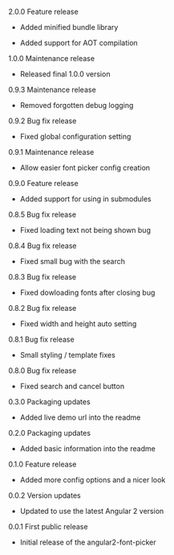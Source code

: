 2.0.0 Feature release

  - Added minified bundle library

  - Added support for AOT compilation

1.0.0 Maintenance release

  - Released final 1.0.0 version

0.9.3 Maintenance release

  - Removed forgotten debug logging

0.9.2 Bug fix release

  - Fixed global configuration setting

0.9.1 Maintenance release

  - Allow easier font picker config creation

0.9.0 Feature release

  - Added support for using in submodules

0.8.5 Bug fix release

  - Fixed loading text not being shown bug

0.8.4 Bug fix release

  - Fixed small bug with the search

0.8.3 Bug fix release

  - Fixed dowloading fonts after closing bug

0.8.2 Bug fix release

  - Fixed width and height auto setting

0.8.1 Bug fix release

  - Small styling / template fixes

0.8.0 Bug fix release

  - Fixed search and cancel button

0.3.0 Packaging updates

  - Added live demo url into the readme

0.2.0 Packaging updates

  - Added basic information into the readme

0.1.0 Feature release

  - Added more config options and a nicer look

0.0.2 Version updates

  - Updated to use the latest Angular 2 version

0.0.1 First public release

  - Initial release of the angular2-font-picker
